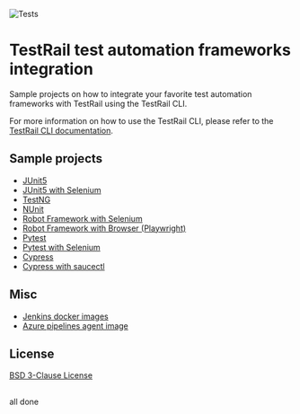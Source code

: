 ![Tests](https://github.com/gurock/automation-frameworks-integration/actions/workflows/run-all.yml/badge.svg)

# TestRail test automation frameworks integration
Sample projects on how to integrate your favorite test automation frameworks with TestRail using the TestRail CLI.

For more information on how to use the TestRail CLI, please refer to the [TestRail CLI documentation](https://support.gurock.com/hc/en-us/articles/7146548750868).

## Sample projects

- [JUnit5](https://github.com/gurock/automation-frameworks-integration/blob/main/samples/java/junit5)
- [JUnit5 with Selenium](https://github.com/gurock/automation-frameworks-integration/blob/main/samples/java/junit5-selenium)
- [TestNG](https://github.com/gurock/automation-frameworks-integration/blob/main/samples/java/testng)
- [NUnit](https://github.com/gurock/automation-frameworks-integration/blob/main/samples/dotnet/nunit)
- [Robot Framework with Selenium](https://github.com/gurock/automation-frameworks-integration/tree/main/samples/robotframework/robotframework-selenium)
- [Robot Framework with Browser (Playwright)](https://github.com/gurock/automation-frameworks-integration/tree/main/samples/robotframework/robotframework-browser)
- [Pytest](https://github.com/gurock/automation-frameworks-integration/tree/main/samples/python/pytest)
- [Pytest with Selenium](https://github.com/gurock/automation-frameworks-integration/tree/main/samples/python/pytest-selenium)
- [Cypress](https://github.com/gurock/automation-frameworks-integration/tree/main/samples/javascript/cypress)
- [Cypress with saucectl](https://github.com/gurock/automation-frameworks-integration/tree/main/samples/javascript/cypress-saucectl)

## Misc

- [Jenkins docker images](https://github.com/gurock/automation-frameworks-integration/blob/main/misc/jenkins-docker)
- [Azure pipelines agent image](https://github.com/gurock/automation-frameworks-integration/blob/main/misc/azure-pipelines-agent-docker)

## License
[BSD 3-Clause License](https://github.com/gurock/automation-frameworks-integration/tree/main/LICENSE.md)


##
all done